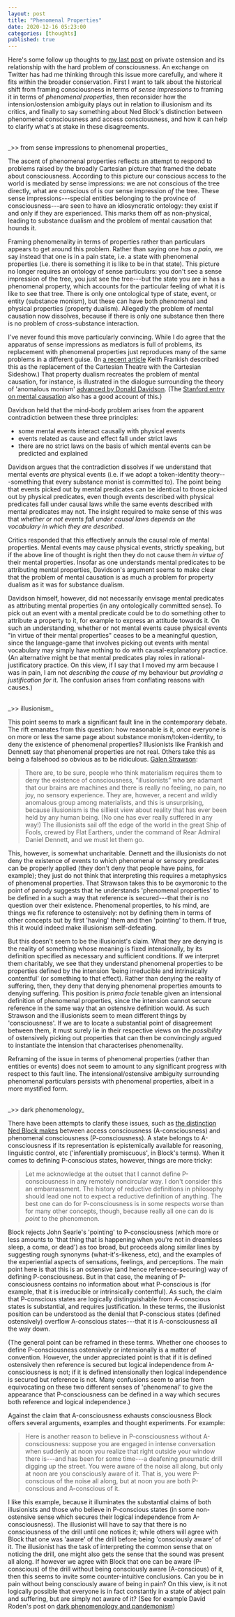 ```yaml
---
layout: post
title: "Phenomenal Properties"
date: 2020-12-16 05:23:00
categories: [thoughts]
published: true
---
```


Here's some follow up thoughts to [my last post]({{site.baseurl}}/2020/12/09/hard-problem.html) on private ostension and its relationship with the hard problem of consciousness. An exchange on Twitter has had me thinking through this issue more carefully, and where it fits within the broader conservation. First I want to talk about the historical shift from framing consciousness in terms of _sense impressions_ to framing it in terms of _phenomenal properties_, then reconsider how the intension/ostension ambiguity plays out in relation to illusionism and its critics, and finally to say something about Ned Block's distinction between phenomenal consciousness and access consciousness, and how it can help to clarify what's at stake in these disagreements.

<br />
_>> from sense impressions to phenomenal properties_

The ascent of phenomenal properties reflects an attempt to respond to problems raised by the broadly Cartesian picture that framed the debate about consciousness. According to this picture our conscious access to the world is mediated by sense impressions: we are not conscious of the tree directly, what are conscious of is our sense impression _of_ the tree. These sense impressions---special entities belonging to the province of consciousness---are seen to have an idiosyncratic ontology: they exist if and only if they are experienced. This marks them off as non-physical, leading to substance dualism and the problem of mental causation that hounds it.

Framing phenomenality in terms of properties rather than particulars appears to get around this problem. Rather than saying one _has a pain_, we say instead that one is in a pain state, i.e. a state with phenomenal properties (i.e. there is something it is like to be in that state). This picture no longer requires an ontology of sense particulars: you don't see a sense impression of the tree, you just see the tree---but the state you are in has a phenomenal property, which accounts for the particular feeling of what it is like to see that tree. There is only one ontological type of state, event, or entity (substance monism), but these can have both phenomenal and physical properties (property dualism). Allegedly the problem of mental causation now dissolves, because if there is only one substance then there is no problem of cross-substance interaction.

I've never found this move particularly convincing. While I do agree that the apparatus of sense impressions as mediators is full of problems, its replacement with phenomenal properties just reproduces many of the same problems in a different guise. (In [a recent article](https://www.philosophersmag.com/essays/222-the-lure-of-the-cartesian-sideshow) Keith Frankish described this as the replacement of the Cartesian Theatre with the Cartesian Sideshow.) That property dualism recreates the problem of mental causation, for instance, is illustrated in the dialogue surrounding the theory of 'anomalous monism' [advanced by Donald Davidson]({{site.baseurl}}/assets/pdf/davidson-mental-events.pdf). (The [Stanford entry on mental causation](https://plato.stanford.edu/entries/mental-causation/) also has a good account of this.)

Davidson held that the mind-body problem arises from the apparent contradiction between these three principles:

- some mental events interact causally with physical events
- events related as cause and effect fall under strict laws
- there are no strict laws on the basis of which mental events can be predicted and explained

Davidson argues that the contradiction dissolves if we understand that mental events _are_ physical events (i.e. if we adopt a token-identity theory---something that every substance monist is committed to). The point being that events picked out by mental predicates can be identical to those picked out by physical predicates, even though events described with physical predicates fall under causal laws while the same events described with mental predicates may not. The insight required to make sense of this was that _whether or not events fall under causal laws depends on the vocabulary in which they are described_.

Critics responded that this effectively annuls the causal role of mental properties. Mental events may cause physical events, strictly speaking, but if the above line of thought is right then they do not cause them _in virtue of_ their mental properties. Insofar as one understands mental predicates to be attributing mental properties, Davidson's argument seems to make clear that the problem of mental causation is as much a problem for property dualism as it was for substance dualism.

Davidson himself, however, did not necessarily envisage mental predicates as attributing mental properties (in any ontologically committed sense). To pick out an event with a mental predicate could be to do something other to attribute a property to it, for example to express an attitude towards it. On such an understanding, whether or not mental events cause physical events "in virtue of their mental properties" ceases to be a meaningful question, since the language-game that involves picking out events with mental vocabulary may simply have nothing to do with causal-explanatory practice. (An alternative might be that mental predicates play roles in rational-justificatory practice. On this view, if I say that I moved my arm because I was in pain, I am not _describing the cause of_ my behaviour but _providing a justification for_ it. The confusion arises from conflating reasons with causes.)

<br />
_>> illusionism_

This point seems to mark a significant fault line in the contemporary debate. The rift emanates from this question: how reasonable is it, _once_ everyone is on more or less the same page about substance monism/token-identity, to deny the existence of phenomenal properties? Illusionists like Frankish and Dennett say that phenomenal properties are not real. Others take this as being a falsehood so obvious as to be ridiculous. [Galen Strawson](https://www.theguardian.com/books/2019/dec/27/galileos-error-by-philip-goff-review):

> There are, to be sure, people who think materialism requires them to deny the existence of consciousness, “illusionists” who are adamant that our brains are machines and there is really no feeling, no pain, no joy, no sensory experience. They are, however, a recent and wildly anomalous group among materialists, and this is unsurprising, because illusionism is the silliest view about reality that has ever been held by any human being. (No one has ever really suffered in any way!) The illusionists sail off the edge of the world in the great Ship of Fools, crewed by Flat Earthers, under the command of Rear Admiral Daniel Dennett, and we must let them go.

This, however, is somewhat uncharitable. Dennett and the illusionists do not deny the existence of events to which phenomenal or sensory predicates can be properly applied (they don't deny that people have pains, for example); they just do not think that interpreting this requires a metaphysics of phenomenal properties. That Strawson takes this to be oxymoronic to the point of parody suggests that he understands 'phenomenal properties' to be defined in a such a way that reference is secured---that their is no question over their existence. Phenomenal properties, to his mind, are things we fix reference to ostensively: not by defining them in terms of other concepts but by first 'having' them and then 'pointing' to them. If true, this it would indeed make illusionism self-defeating.

But this doesn't seem to be the illusionist's claim. What they are denying is the reality of something whose meaning is fixed intensionally, by its definition specified as necessary and sufficient conditions. If we interpret them charitably, we see that they understand phenomenal properties to be properties defined by the intension 'being irreducible and intrinsically contentful' (or something to that effect). Rather than denying the reality of suffering, then, they deny that denying phenomenal properties amounts to denying suffering. This position is _prima facie_ tenable given an intensional definition of phenomenal properties, since the intension cannot secure reference in the same way that an ostensive definition would. As such Strawson and the illusionists seem to mean different things by 'consciousness'. If we are to locate a substantial point of disagreement between them, it must surely lie in their respective views on the _possibility_ of ostensively picking out properties that can then be convincingly argued to instantiate the intension that characterises phenomenality.

Reframing of the issue in terms of phenomenal properties (rather than entities or events) does not seem to amount to any significant progress with respect to this fault line. The intensional/ostensive ambiguity surrounding phenomenal particulars persists with phenomenal properties, albeit in a more mystified form.


<br />
_>> dark phenomenology_

There have been attempts to clarify these issues, such as [the distinction Ned Block makes]({{site.baseurl}}/assets/pdf/block-confusion.pdf) between access consciousness (A-consciousness) and phenomenal consciousness (P-consciousness). A state belongs to A-consciousness if its representation is epistemically available for reasoning, linguistic control, etc ('inferentially promiscuous', in Block's terms). When it comes to defining P-conscious states, however, things are more tricky:

> Let me acknowledge at the outset that I cannot define P-consciousness in any remotely noncircular way. I don't consider this an embarrassment. The history of reductive definitions in philosophy should lead one not to expect a reductive definition of anything. The best one can do for P-consciousness is in some respects worse than for many other concepts, though, because really all one can do is _point_ to the phenomenon.

Block rejects John Searle's 'pointing' to P-consciousness (which more or less amounts to 'that thing that is happening when you're not in dreamless sleep, a coma, or dead') as too broad, but proceeds along similar lines by suggesting rough synonyms (what-it's-likeness, etc), and the examples of the experiential aspects of sensations, feelings, and perceptions. The main point here is that this is an ostensive (and hence reference-securing) way of defining P-consciousness. But in that case, the meaning of P-consciousness contains no information about what P-conscious is (for example, that it is irreducible or intrinsically contentful). As such, the claim that P-conscious states are logically distinguishable from A-conscious states is substantial, and requires justification. In these terms, the illusionist position can be understood as the denial that P-conscious states (defined ostensively) overflow A-conscious states---that it is A-consciousness all the way down.

(The general point can be reframed in these terms. Whether one chooses to define P-consciousness ostensively or intensionally is a matter of convention. However, the under appreciated point is that if it is defined ostensively then reference is secured but logical independence from A-consciousness is not; if it is defined intensionally then logical independence is secured but reference is not. Many confusions seem to arise from equivocating on these two different senses of 'phenomenal' to give the appearance that P-consciousness can be defined in a way which secures both reference and logical independence.)

Against the claim that A-consciousness exhausts consciousness Block offers several arguments, examples and thought experiments. For example:

> Here is another reason to believe in P-consciousness without A-consciousness: suppose you are engaged in intense conversation when suddenly at noon you realize that right outside your window there is---and has been for some time---a deafening pneumatic drill digging up the street. You were aware of the noise all along, but only at noon are you consciously aware of it. That is, you were P-conscious of the noise all along, but at noon you are both P-conscious and A-conscious of it.

I like this example, because it illuminates the substantial claims of both illusionists and those who believe in P-conscious states (in some non-ostensive sense which secures their logical independence from A-consciousness). The illusionist will have to say that there is no consciousness of the drill until one notices it; while others will agree with Block that one was 'aware' of the drill before being 'consciously aware' of it. The illusionist has the task of interpreting the common sense that on noticing the drill, one might also gets the sense that the sound was present all along. If however we agree with Block that one can be aware (P-conscious) of the drill without being consciously aware (A-conscious) of it, then this seems to invite some counter-intuitive conclusions. Can you be in pain without being consciously aware of being in pain? On this view, is it not logically possible that everyone is in fact constantly in a state of abject pain and suffering, but are simply not aware of it? (See for example David Roden's post on [dark phenomenology and pandemonism](https://enemyindustry.wordpress.com/2020/09/25/dark-panpsychism-philip-goff-and-pandemonism/))
